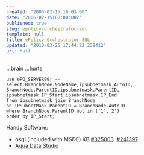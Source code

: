 ```yaml
---
created: "2006-02-15 16:03:00"
date: "2006-02-15T00:00:00Z"
published: true
slug: epolicy-orchestrator-sql
template: null
title: ePolicy Orchestrator SQL
updated: "2010-03-25 17:44:22.238412"
url: null
---
```


...brain ...hurts

	use ePO_SERVER99; --
	select BranchNode.NodeName,ipsubnetmask.AutoID,
	BranchNode.ParentID,ipsubnetmask.ParentID,
	ipsubnetmask.IP_Start,ipsubnetmask.IP_End
	from ipsubnetmask join BranchNode
	on IPSubnetMask.ParentID = BranchNode.AutoID
	where BranchNode.ParentID not in ('1','2')
	order by IP_Start;

Handy Software:

* osql (included with MSDE) KB [#325003][2], [#241397][3]
* [Aqua Data Studio][1]

[1]: http://www.aquafold.com/
[2]: http://support.microsoft.com/kb/241397/en
[3]: http://support.microsoft.com/kb/325003/en
